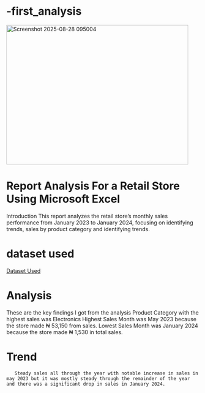 # -first_analysis
<img width="475" height="364" alt="Screenshot 2025-08-28 095004" src="https://github.com/user-attachments/assets/d56e4c24-ef9e-4407-b03d-72d0f19e83c5" />

# Report Analysis For a Retail Store Using Microsoft Excel
 Introduction
This report analyzes the retail store’s monthly sales performance from January 2023 to January 2024, focusing on identifying trends, sales by product category and identifying trends.
# dataset used
<a  href="https://github.com/Imayorrr/-first_analysis/blob/main/retail_sales_dataset%20OG.xlsx">Dataset Used</a>
# Analysis
These are the key findings I got from the analysis
      Product Category with the highest sales was Electronics
       Highest Sales Month was May 2023 because the store made  ₦ 53,150 from sales. 
       Lowest Sales Month was January 2024 because the store made  ₦ 1,530 in total sales. 
  # Trend
       Steady sales all through the year with notable increase in sales in may 2023 but it was mostly steady through the remainder of the year and there was a significant drop in sales in January 2024. 
                                                                      

       
       



